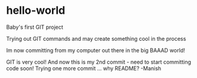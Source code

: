 # hello-world
Baby's first GIT project

Trying out GIT commands and may create something cool in the process

Im now committing from my computer out there in the big BAAAD world!

GIT is very cool! And now this is my 2nd commit - need to start committing code soon!
Trying one more commit ... why README?
-Manish

